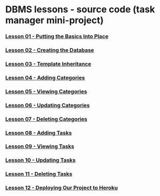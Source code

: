 # DBMS lessons - source code (task manager mini-project)

### [Lesson 01 - Putting the Basics Into Place](https://github.com/Code-Institute-Solutions/flask-sqlalchemy-task-manager/tree/main/01_putting_the_basics_into_place)

### [Lesson 02 - Creating the Database](https://github.com/Code-Institute-Solutions/flask-sqlalchemy-task-manager/tree/main/02_creating_the_database)

### [Lesson 03 - Template Inheritance](https://github.com/Code-Institute-Solutions/flask-sqlalchemy-task-manager/tree/main/03_template_inheritance)

### [Lesson 04 - Adding Categories](https://github.com/Code-Institute-Solutions/flask-sqlalchemy-task-manager/tree/main/04_adding_categories)

### [Lesson 05 - Viewing Categories](https://github.com/Code-Institute-Solutions/flask-sqlalchemy-task-manager/tree/main/05_viewing_categories)

### [Lesson 06 - Updating Categories](https://github.com/Code-Institute-Solutions/flask-sqlalchemy-task-manager/tree/main/06_updating_categories)

### [Lesson 07 - Deleting Categories](https://github.com/Code-Institute-Solutions/flask-sqlalchemy-task-manager/tree/main/07_deleting_categories)

### [Lesson 08 - Adding Tasks](https://github.com/Code-Institute-Solutions/flask-sqlalchemy-task-manager/tree/main/08_adding_tasks)

### [Lesson 09 - Viewing Tasks](https://github.com/Code-Institute-Solutions/flask-sqlalchemy-task-manager/tree/main/09_viewing_tasks)

### [Lesson 10 - Updating Tasks](https://github.com/Code-Institute-Solutions/flask-sqlalchemy-task-manager/tree/main/10_updating_tasks)

### [Lesson 11 - Deleting Tasks](https://github.com/Code-Institute-Solutions/flask-sqlalchemy-task-manager/tree/main/11_deleting_tasks)

### [Lesson 12 - Deploying Our Project to Heroku](https://github.com/Code-Institute-Solutions/flask-sqlalchemy-task-manager/tree/main/12_deploying_our_project_to_heroku)
